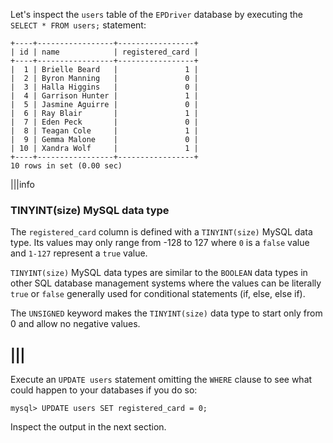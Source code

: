 Let's inspect the `users` table of the `EPDriver` database by executing the `SELECT * FROM users;` statement:

```
+----+-----------------+-----------------+
| id | name            | registered_card |
+----+-----------------+-----------------+
|  1 | Brielle Beard   |               1 |
|  2 | Byron Manning   |               0 |
|  3 | Halla Higgins   |               0 |
|  4 | Garrison Hunter |               1 |
|  5 | Jasmine Aguirre |               0 |
|  6 | Ray Blair       |               1 |
|  7 | Eden Peck       |               0 |
|  8 | Teagan Cole     |               1 |
|  9 | Gemma Malone    |               0 |
| 10 | Xandra Wolf     |               1 |
+----+-----------------+-----------------+
10 rows in set (0.00 sec)
```

|||info
### TINYINT(size) MySQL data type
The `registered_card` column is defined with a `TINYINT(size)` MySQL data type. Its values may only range from -128 to 127 where `0` is a `false` value and `1-127` represent a `true` value.

`TINYINT(size)` MySQL data types are similar to the `BOOLEAN` data types in other SQL database management systems where the values can be literally `true` or `false` generally used for conditional statements (if, else, else if).

The `UNSIGNED` keyword makes the `TINYINT(size)` data type to start only from 0 and allow no negative values.

|||
---
Execute an `UPDATE users` statement omitting the `WHERE` clause to see what could happen to your databases if you do so:

```
mysql> UPDATE users SET registered_card = 0;
```

Inspect the output in the next section.